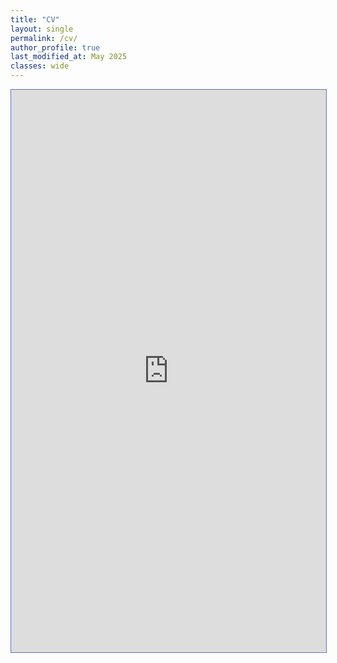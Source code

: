 ```yaml
---
title: "CV"
layout: single
permalink: /cv/
author_profile: true
last_modified_at: May 2025
classes: wide
---
```

<section class="page__content" itemprop="text">
<iframe src="https://TaiwoAdebiyi23.github.io/images/pub/Akash_Yadav_CV_web.pdf#toolbar=0" width="100%" height="900" style="border:1px solid #666CCC" frameborder="1" scrolling="auto">
</section>

